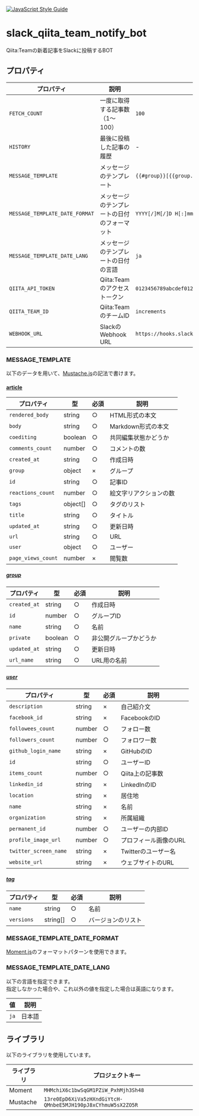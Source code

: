 [![JavaScript Style Guide](https://img.shields.io/badge/code_style-standard-brightgreen.svg)](https://standardjs.com)

# slack_qiita_team_notify_bot
Qiita:Teamの新着記事をSlackに投稿するBOT

## プロパティ
|プロパティ|説明|例|
|---|---|---|
|`FETCH_COUNT`|一度に取得する記事数（1〜100）|`100`|
|`HISTORY`|最後に投稿した記事の履歴|-|
|`MESSAGE_TEMPLATE`|メッセージのテンプレート|`{{#group}}[{{group.name}}] {{/group}}{{title}} by {{user.id}}\n{{{url}}}`|
|`MESSAGE_TEMPLATE_DATE_FORMAT`|メッセージのテンプレートの日付のフォーマット|`YYYY[/]M[/]D H[:]mm[:]ss`|
|`MESSAGE_TEMPLATE_DATE_LANG`|メッセージのテンプレートの日付の言語|`ja`|
|`QIITA_API_TOKEN`|Qiita:Teamのアクセストークン|`0123456789abcdef0123456789abcdef01234567`|
|`QIITA_TEAM_ID`|Qiita:TeamのチームID|`increments`|
|`WEBHOOK_URL`|SlackのWebhook URL|`https://hooks.slack.com/services/T00000000/B00000000/XXXXXXXXXXXXXXXXXXXXXXXX`|

### MESSAGE_TEMPLATE
以下のデータを用いて、[Mustache.js](https://github.com/janl/mustache.js/)の記法で書けます。

#### [article](https://qiita.com/api/v2/docs#%E6%8A%95%E7%A8%BF)
|プロパティ|型|必須|説明|
|---|---|---|---|
|`rendered_body`|string|○|HTML形式の本文|
|`body`|string|○|Markdown形式の本文|
|`coediting`|boolean|○|共同編集状態かどうか|
|`comments_count`|number|○|コメントの数|
|`created_at`|string|○|作成日時|
|`group`|object|×|グループ|
|`id`|string|○|記事ID|
|`reactions_count`|number|○|絵文字リアクションの数|
|`tags`|object[]|○|タグのリスト|
|`title`|string|○|タイトル|
|`updated_at`|string|○|更新日時|
|`url`|string|○|URL|
|`user`|object|○|ユーザー|
|`page_views_count`|number|×|閲覧数|

##### [group](https://qiita.com/api/v2/docs#%E3%82%B0%E3%83%AB%E3%83%BC%E3%83%97)
|プロパティ|型|必須|説明|
|---|---|---|---|
|`created_at`|string|○|作成日時|
|`id`|number|○|グループID|
|`name`|string|○|名前|
|`private`|boolean|○|非公開グループかどうか|
|`updated_at`|string|○|更新日時|
|`url_name`|string|○|URL用の名前|

##### [user](https://qiita.com/api/v2/docs#%E3%83%A6%E3%83%BC%E3%82%B6)
|プロパティ|型|必須|説明|
|---|---|---|---|
|`description`|string|×|自己紹介文|
|`facebook_id `|string|×|FacebookのID|
|`followees_count `|number|○|フォロー数|
|`followers_count `|number|○|フォロワー数|
|`github_login_name `|string|×| GitHubのID|
|`id`|string|○|ユーザーID|
|`items_count `|number|○|Qiita上の記事数|
|`linkedin_id `|string|×| LinkedInのID|
|`location `|string|×|居住地|
|`name `|string|×|名前|
|`organization `|string|×|所属組織|
|`permanent_id `|number|○|ユーザーの内部ID|
|`profile_image_url `|number|○|プロフィール画像のURL|
|`twitter_screen_name `|string|×| Twitterのユーザー名|
|`website_url `|string|×| ウェブサイトのURL|

##### [tag](https://qiita.com/api/v2/docs#%E3%82%BF%E3%82%AE%E3%83%B3%E3%82%B0)
|プロパティ|型|必須|説明|
|---|---|---|---|
|`name`|string|○|名前|
|`versions`|string[]|○|バージョンのリスト|

### MESSAGE_TEMPLATE_DATE_FORMAT
[Moment.js](https://momentjs.com/docs/#/displaying/format/)のフォーマットパターンを使用できます。

### MESSAGE_TEMPLATE_DATE_LANG
以下の言語を指定できます。  
指定しなかった場合や、これ以外の値を指定した場合は英語になります。

|値|説明|
|---|---|
|`ja`|日本語|

## ライブラリ
以下のライブラリを使用しています。

|ライブラリ|プロジェクトキー|
|---|---|
|Moment|`MHMchiX6c1bwSqGM1PZiW_PxhMjh3Sh48`|
|Mustache|`13re0EpD6XiVa5zHXndGiYtcH-QMnbeE5MJH190pJ8xCYhmuW5sX2ZO5R`|
